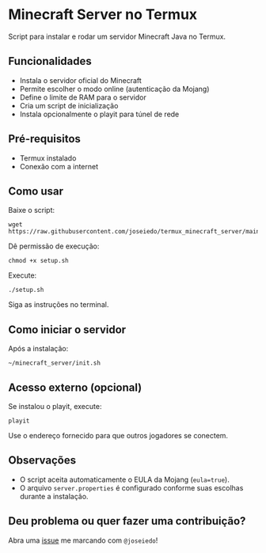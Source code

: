 
# Minecraft Server no Termux

Script para instalar e rodar um servidor Minecraft Java no Termux.

## Funcionalidades

* Instala o servidor oficial do Minecraft
* Permite escolher o modo online (autenticação da Mojang)
* Define o limite de RAM para o servidor
* Cria um script de inicialização
* Instala opcionalmente o playit para túnel de rede

## Pré-requisitos

* Termux instalado
* Conexão com a internet

## Como usar

Baixe o script:

```
wget https://raw.githubusercontent.com/joseiedo/termux_minecraft_server/main/setup.sh
```

Dê permissão de execução:

```
chmod +x setup.sh
```

Execute:

```
./setup.sh
```

Siga as instruções no terminal.

## Como iniciar o servidor

Após a instalação:

```
~/minecraft_server/init.sh
```

## Acesso externo (opcional)

Se instalou o playit, execute:

```
playit
```

Use o endereço fornecido para que outros jogadores se conectem.

## Observações

* O script aceita automaticamente o EULA da Mojang (`eula=true`).
* O arquivo `server.properties` é configurado conforme suas escolhas durante a instalação.

## Deu problema ou quer fazer uma contribuição?

Abra uma [issue](https://github.com/joseiedo/termux_minecraft_server/issues) me marcando com `@joseiedo`! 
